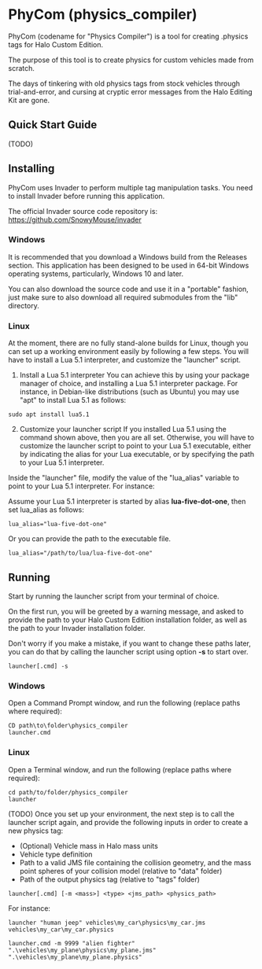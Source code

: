 # PhyCom (physics_compiler)
PhyCom (codename for "Physics Compiler") is a tool for creating .physics tags for Halo Custom Edition.

The purpose of this tool is to create physics for custom vehicles made from scratch.

The days of tinkering with old physics tags from stock vehicles through trial-and-error, and cursing at cryptic error messages from the Halo Editing Kit are gone.

## Quick Start Guide
(TODO)

## Installing
PhyCom uses Invader to perform multiple tag manipulation tasks. You need to install Invader before running this application.

The official Invader source code repository is: https://github.com/SnowyMouse/invader

### Windows
It is recommended that you download a Windows build from the Releases section. This application has been designed to be used in 64-bit Windows operating systems, particularly, Windows 10 and later.

You can also download the source code and use it in a "portable" fashion, just make sure to also download all required submodules from the "lib" directory.

### Linux
At the moment, there are no fully stand-alone builds for Linux, though you can set up a working environment easily by following a few steps. You will have to install a Lua 5.1 interpreter, and customize the "launcher" script.

1. Install a Lua 5.1 interpreter
You can achieve this by using your package manager of choice, and installing a Lua 5.1 interpreter package. For instance, in Debian-like distributions (such as Ubuntu) you may use "apt" to install Lua 5.1 as follows:
```
sudo apt install lua5.1
```
2. Customize your launcher script
If you installed Lua 5.1 using the command shown above, then you are all set. Otherwise, you will have to customize the launcher script to point to your Lua 5.1 executable, either by indicating the alias for your Lua executable, or by specifying the path to your Lua 5.1 interpreter.

Inside the "launcher" file, modify the value of the "lua_alias" variable to point to your Lua 5.1 interpreter. For instance:

Assume your Lua 5.1 interpreter is started by alias **lua-five-dot-one**, then set lua_alias as follows:
```
lua_alias="lua-five-dot-one"
```
Or you can provide the path to the executable file.
```
lua_alias="/path/to/lua/lua-five-dot-one"
```

## Running
Start by running the launcher script from your terminal of choice.

On the first run, you will be greeted by a warning message, and asked to provide the path to your Halo Custom Edition installation folder, as well as the path to your Invader installation folder.

Don't worry if you make a mistake, if you want to change these paths later, you can do that by calling the launcher script using option **-s** to start over.
```
launcher[.cmd] -s
```

### Windows
Open a Command Prompt window, and run the following (replace paths where required):
```
CD path\to\folder\physics_compiler
launcher.cmd
```

### Linux
Open a Terminal window, and run the following (replace paths where required):
```
cd path/to/folder/physics_compiler
launcher
```

(TODO)
Once you set up your environment, the next step is to call the launcher script again, and provide the following inputs in order to create a new physics tag:
* (Optional) Vehicle mass in Halo mass units
* Vehicle type definition
* Path to a valid JMS file containing the collision geometry, and the mass point spheres of your collision model (relative to "data" folder)
* Path of the output physics tag (relative to "tags" folder)

```
launcher[.cmd] [-m <mass>] <type> <jms_path> <physics_path>
```

For instance:
```
launcher "human jeep" vehicles\my_car\physics\my_car.jms vehicles\my_car\my_car.physics
```
```
launcher.cmd -m 9999 "alien fighter" ".\vehicles\my_plane\physics\my_plane.jms" ".\vehicles\my_plane\my_plane.physics"
```